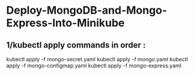 # Deploy-MongoDB-and-Mongo-Express-Into-Minikube

## 1/kubectl apply commands in order : 

kubectl apply -f mongo-secret.yaml
kubectl apply -f mongo.yaml
kubectl apply -f mongo-configmap.yaml 
kubectl apply -f mongo-express.yaml
